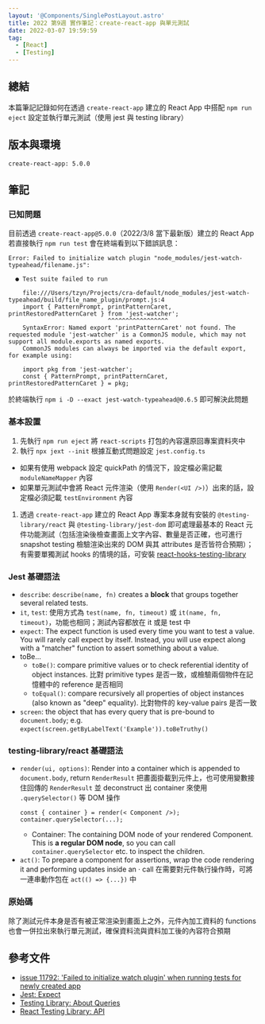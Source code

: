 ```yaml
---
layout: '@Components/SinglePostLayout.astro'
title: 2022 第9週 實作筆記：create-react-app 與單元測試
date: 2022-03-07 19:59:59
tag:
  - [React]
  - [Testing]
---
```


## 總結

本篇筆記記錄如何在透過 `create-react-app` 建立的 React App 中搭配 `npm run eject` 設定並執行單元測試（使用 jest 與 testing library）

## 版本與環境

```
create-react-app: 5.0.0
```

## 筆記

### 已知問題

目前透過 `create-react-app@5.0.0`（2022/3/8 當下最新版）建立的 React App 若直接執行 `npm run test` 會在終端看到以下錯誤訊息：

```
Error: Failed to initialize watch plugin "node_modules/jest-watch-typeahead/filename.js":

  ● Test suite failed to run

    file:///Users/tzyn/Projects/cra-default/node_modules/jest-watch-typeahead/build/file_name_plugin/prompt.js:4
    import { PatternPrompt, printPatternCaret, printRestoredPatternCaret } from 'jest-watcher';
                            ^^^^^^^^^^^^^^^^^
    SyntaxError: Named export 'printPatternCaret' not found. The requested module 'jest-watcher' is a CommonJS module, which may not support all module.exports as named exports.
    CommonJS modules can always be imported via the default export, for example using:

    import pkg from 'jest-watcher';
    const { PatternPrompt, printPatternCaret, printRestoredPatternCaret } = pkg;
```

於終端執行 `npm i -D --exact jest-watch-typeahead@0.6.5` 即可解決此問題

### 基本設置

1. 先執行 `npm run eject` 將 `react-scripts` 打包的內容還原回專案資料夾中
1. 執行 `npx jext --init` 根據互動式問題設定 `jest.config.ts`

- 如果有使用 webpack 設定 quickPath 的情況下，設定檔必需記載 `moduleNameMapper` 內容
- 如果單元測試中會將 React 元件渲染（使用 `Render(<UI />)`）出來的話，設定檔必須記載 `testEnvironment` 內容

<script src="https://gist.github.com/tzynwang/3edd8baf98a9e636a72b3bfdd49704ad.js"></script>

1. 透過 `create-react-app` 建立的 React App 專案本身就有安裝的 `@testing-library/react` 與 `@testing-library/jest-dom` 即可處理最基本的 React 元件功能測試（包括渲染後檢查畫面上文字內容、數量是否正確，也可進行 snapshot testing 檢驗渲染出來的 DOM 與其 attributes 是否皆符合預期）；有需要單獨測試 hooks 的情境的話，可安裝 [react-hooks-testing-library](https://github.com/testing-library/react-hooks-testing-library#readme)

### Jest 基礎語法

- `describe`: `describe(name, fn)` creates a **block** that groups together several related tests.
- `it`, `test`: 使用方式為 `test(name, fn, timeout)` 或 `it(name, fn, timeout)`，功能也相同；測試內容都放在 it 或是 test 中
- `expect`: The expect function is used every time you want to test a value. You will rarely call expect by itself. Instead, you will use expect along with a "matcher" function to assert something about a value.
- toBe...
  - `toBe()`: compare primitive values or to check referential identity of object instances. 比對 primitive types 是否一致，或檢驗兩個物件在記憶體中的 reference 是否相同
  - `toEqual()`: compare recursively all properties of object instances (also known as "deep" equality). 比對物件的 key-value pairs 是否一致
- `screen`: the object that has every query that is pre-bound to `document.body`; e.g. `expect(screen.getByLabelText('Example')).toBeTruthy()`

### testing-library/react 基礎語法

- `render(ui, options)`: Render into a container which is appended to `document.body`, return `RenderResult` 把畫面掛載到元件上，也可使用變數接住回傳的 `RenderResult` 並 deconstruct 出 container 來使用 `.querySelector()` 等 DOM 操作
  ```tsx
  const { container } = render(< Component />);
  container.querySelector(...);
  ```
  - Container: The containing DOM node of your rendered Component. This is **a regular DOM node**, so you can call `container.querySelector` etc. to inspect the children.
- `act()`: To prepare a component for assertions, wrap the code rendering it and performing updates inside an · call 在需要對元件執行操作時，可將一連串動作包在 `act(() => {...})` 中

### 原始碼

<script src="https://gist.github.com/tzynwang/bab5f3f726ceb34c8e790209a9366c5a.js"></script>

除了測試元件本身是否有被正常渲染到畫面上之外，元件內加工資料的 functions 也會一併拉出來執行單元測試，確保資料流與資料加工後的內容符合預期

## 參考文件

- [issue 11792: 'Failed to initialize watch plugin' when running tests for newly created app](https://github.com/facebook/create-react-app/issues/11792)
- [Jest: Expect](https://jestjs.io/docs/expect)
- [Testing Library: About Queries](https://testing-library.com/docs/queries/about)
- [React Testing Library: API](https://testing-library.com/docs/react-testing-library/api)
